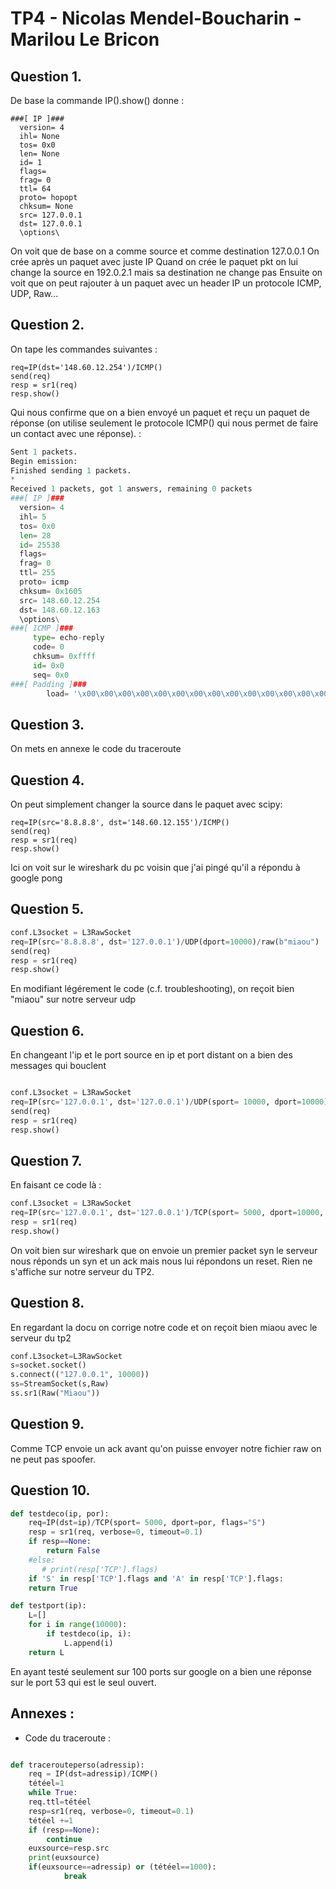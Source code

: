 # TP4 - Nicolas Mendel-Boucharin - Marilou Le Bricon

## Question 1.

De base la commande IP().show() donne :

```
###[ IP ]### 
  version= 4
  ihl= None
  tos= 0x0
  len= None
  id= 1
  flags= 
  frag= 0
  ttl= 64
  proto= hopopt
  chksum= None
  src= 127.0.0.1
  dst= 127.0.0.1
  \options\

```

On voit que de base on a comme source et comme destination 127.0.0.1
On crée après un paquet avec juste IP
Quand on crée le paquet pkt on lui change la source en 192.0.2.1 mais sa destination ne change pas 
Ensuite on voit que on peut rajouter à un paquet avec un header IP un protocole ICMP, UDP, Raw...


## Question 2.

On tape les commandes suivantes :

```{python}
req=IP(dst='148.60.12.254')/ICMP()
send(req)
resp = sr1(req)
resp.show()
```

Qui nous confirme que on a bien envoyé un paquet et reçu un paquet de réponse (on utilise seulement le protocole ICMP() qui nous permet de faire un contact avec une réponse). :

```python
Sent 1 packets.
Begin emission:
Finished sending 1 packets.
*
Received 1 packets, got 1 answers, remaining 0 packets
###[ IP ]### 
  version= 4
  ihl= 5
  tos= 0x0
  len= 28
  id= 25538
  flags= 
  frag= 0
  ttl= 255
  proto= icmp
  chksum= 0x1605
  src= 148.60.12.254
  dst= 148.60.12.163
  \options\
###[ ICMP ]### 
     type= echo-reply
     code= 0
     chksum= 0xffff
     id= 0x0
     seq= 0x0
###[ Padding ]### 
        load= '\x00\x00\x00\x00\x00\x00\x00\x00\x00\x00\x00\x00\x00\x00\x00\x00\x00\x00'

```

## Question 3.

On mets en annexe le code du traceroute

## Question 4.

On peut simplement changer la source dans le paquet avec scipy:

```{python}
req=IP(src='8.8.8.8', dst='148.60.12.155')/ICMP()
send(req)
resp = sr1(req)
resp.show()
```

Ici on voit sur le wireshark du pc voisin que j'ai pingé qu'il a répondu à google pong 

## Question 5.

```python
conf.L3socket = L3RawSocket
req=IP(src='8.8.8.8', dst='127.0.0.1')/UDP(dport=10000)/raw(b"miaou")
send(req)
resp = sr1(req)
resp.show()

```

En modifiant légérement le code (c.f. troubleshooting), on reçoit bien "miaou" sur notre serveur udp

## Question 6. 

En changeant l'ip et le port source en ip et port distant on a bien des messages qui bouclent

```python

conf.L3socket = L3RawSocket
req=IP(src='127.0.0.1', dst='127.0.0.1')/UDP(sport= 10000, dport=10000)/raw(b"miaou")
send(req)
resp = sr1(req)
resp.show()

```
 
## Question 7.

En faisant ce code là : 

```python
conf.L3socket = L3RawSocket
req=IP(src='127.0.0.1', dst='127.0.0.1')/TCP(sport= 5000, dport=10000, flags="S")
resp = sr1(req)
resp.show()

```
On voit bien sur wireshark que on envoie un premier packet syn le serveur nous réponds un syn et un ack mais nous lui répondons un reset. Rien ne s'affiche sur notre serveur du TP2. 

## Question 8. 

En regardant la docu on corrige notre code et on reçoit bien miaou avec le serveur du tp2

```python 
conf.L3socket=L3RawSocket 
s=socket.socket() 
s.connect(("127.0.0.1", 10000))
ss=StreamSocket(s,Raw) 
ss.sr1(Raw("Miaou"))

```

## Question 9.

Comme TCP envoie un ack avant qu'on puisse envoyer notre fichier raw on ne peut pas spoofer. 

## Question 10.

```python
def testdeco(ip, por):
    req=IP(dst=ip)/TCP(sport= 5000, dport=por, flags="S")
    resp = sr1(req, verbose=0, timeout=0.1)
    if resp==None:
        return False
    #else:
       # print(resp['TCP'].flags)
    if 'S' in resp['TCP'].flags and 'A' in resp['TCP'].flags:
	return True

def testport(ip):
    L=[]
    for i in range(10000):
        if testdeco(ip, i):
            L.append(i)
    return L

```

En ayant testé seulement sur 100 ports sur google on a bien une réponse sur le port 53 qui est le seul ouvert.

## Annexes :


- Code du traceroute : 

```python

def tracerouteperso(adressip):
    req = IP(dst=adressip)/ICMP()
    tétéel=1
    while True:
	req.ttl=tétéel
	resp=sr1(req, verbose=0, timeout=0.1)
	tétéel +=1	
	if (resp==None):
	    continue
	euxsource=resp.src
	print(euxsource)
	if(euxsource==adressip) or (tétéel==1000):
            break
        
```
